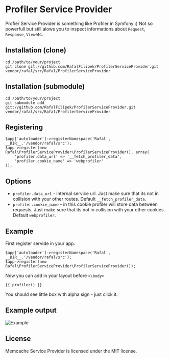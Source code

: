 Profiler Service Provider
=========================
Profier Service Provider is something like Profiler in Symfony :) Not so powerfull but still alows you to inspect informations about ```Request```, ```Response```, ```View```etc.


Installation (clone)
------------
    cd /path/to/your/project
    git clone git://github.com/RafalFilipek/ProfilerServiceProvider.git vendor/rafal/src/Rafal/ProfilerServiceProvider

Installation (submodule)
------------------------
    cd /path/to/your/project
    git submodule add git://github.com/RafalFilipek/ProfilerServiceProvider.git vendor/rafal/src/Rafal/ProfilerServiceProvider

Registering
-----------
    $app['autoloader']->registerNamespace('Rafal', __DIR__.'/vendor/rafal/src');
    $app->register(new Rafal\ProfilerServiceProvider\ProfilerServiceProvider(), array(
        'profiler.data_url' => '__fetch_profiler_data',
        'profiler.cookie_name' => 'webprofiler'
    ));

Options
-------
* ```profiler.data_url``` - internal service url. Just make sure that its not in collision with your other routes. Default ```__fetch_profiler_data```.
* ```profiler.cookie_name``` - in this cookie profiler will store data between requests. Just make sure that its not in collision with your other cookies. Default ```webprofiler```.

Example
-------
First register servide in your app.

    $app['autoloader']->registerNamespace('Rafal', __DIR__.'/vendor/rafal/src');
    $app->register(new Rafal\ProfilerServiceProvider\ProfilerServiceProvider());
    
Now you can add in your layout before ```<\body>```

    {{ profiler() }}    

You should see little box with alpha sign - just click it.

Example output
--------------
![Example](http://i52.tinypic.com/2ylmipx.png)

License
-------
Memcache Service Provider is licensed under the MIT license.
